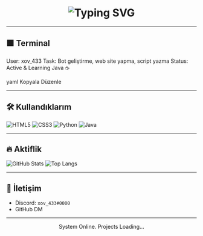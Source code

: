 <h1 align="center">
  <img src="https://readme-typing-svg.herokuapp.com?font=Fira+Code&size=28&pause=1000&color=00FF95&center=true&vCenter=true&width=500&lines=XOV_433+Online...;Botlar+yazılır...;Websiteler+kodlanır...;Sistemler+hacklenir+%F0%9F%92%BB" alt="Typing SVG" />
</h1>

---

## 🟩 Terminal
User: xov_433
Task: Bot geliştirme, web site yapma, script yazma
Status: Active & Learning Java ☕

yaml
Kopyala
Düzenle

---

## 🛠️ Kullandıklarım
![HTML5](https://img.shields.io/badge/HTML5-000000?style=for-the-badge&logo=html5&logoColor=FF5722)
![CSS3](https://img.shields.io/badge/CSS3-000000?style=for-the-badge&logo=css3&logoColor=2196F3)
![Python](https://img.shields.io/badge/Python-000000?style=for-the-badge&logo=python&logoColor=yellow)
![Java](https://img.shields.io/badge/Java-000000?style=for-the-badge&logo=java&logoColor=orange)

---

## 🔥 Aktiflik
![GitHub Stats](https://github-readme-stats.vercel.app/api?username=xov_433&show_icons=true&theme=tokyonight&hide_title=true)
![Top Langs](https://github-readme-stats.vercel.app/api/top-langs/?username=xov_433&layout=compact&theme=tokyonight)

---

## 📡 İletişim
- Discord: `xov_433#0000`
- GitHub DM

---

<p align="center">System Online. Projects Loading...</p>
